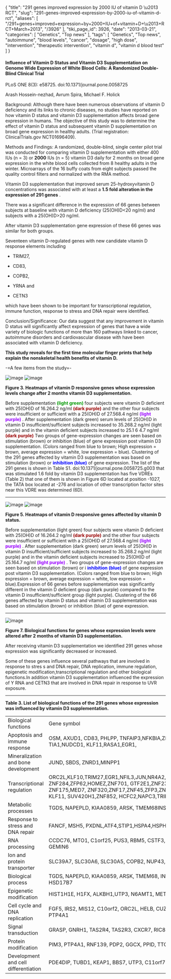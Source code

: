 {
    "title": "291 genes improved expression by 2000 IU of vitamin D \u2013 RCT",
    "slug": "291-genes-improved-expression-by-2000-iu-of-vitamin-d-rct",
    "aliases": [
        "/291+genes+improved+expression+by+2000+IU+of+vitamin+D+\u2013+RCT+March+2013",
        "/3926"
    ],
    "tiki_page_id": 3926,
    "date": "2013-03-21",
    "categories": [
        "Genetics",
        "Top news"
    ],
    "tags": [
        "Genetics",
        "Top news",
        "autoimmune",
        "blood levels",
        "cancer",
        "dosage",
        "high dose",
        "intervention",
        "therapeutic intervention",
        "vitamin d",
        "vitamin d blood test"
    ]
}


#### Influence of Vitamin D Status and Vitamin D3 Supplementation on Genome Wide Expression of White Blood Cells: A Randomized Double-Blind Clinical Trial

PLoS ONE 8(3): e58725. doi:10.1371/journal.pone.0058725

Arash Hossein-nezhad,     Avrum Spira,     Michael F. Holick

Background: Although there have been numerous observations of vitamin D deficiency and its links to chronic diseases, no studies have reported on how vitamin D status and vitamin D3 supplementation affects broad gene expression in humans. The objective of this study was to determine the effect of vitamin D status and subsequent vitamin D supplementation on broad gene expression in healthy adults. (Trial registration: ClinicalTrials.gov NCT01696409).

Methods and Findings: A randomized, double-blind, single center pilot trial was conducted for comparing vitamin D supplementation with either 400 IUs (n = 3) or  **2000**  IUs (n = 5) vitamin D3 daily for 2 months on broad gene expression in the white blood cells collected from 8 healthy adults in the winter. Microarrays of the 16 buffy coats from eight subjects passed the quality control filters and normalized with the RMA method. 

Vitamin D3 supplementation that improved serum 25-hydroxyvitamin D concentrations was associated with at least a  **1.5 fold alteration in the expression of 291 genes** . 

There was a significant difference in the expression of 66 genes between subjects at baseline with vitamin D deficiency (25(OH)D<20 ng/ml) and subjects with a 25(OH)D>20 ng/ml. 

After vitamin D3 supplementation gene expression of these 66 genes was similar for both groups. 

Seventeen vitamin D-regulated genes with new candidate vitamin D response elements including 

* TRIM27, 

* CD83, 

* COPB2, 

* YRNA and 

* CETN3 

which have been shown to be important for transcriptional regulation, immune function, response to stress and DNA repair were identified.

Conclusion/Significance: Our data suggest that any improvement in vitamin D status will significantly affect expression of genes that have a wide variety of biologic functions of more than 160 pathways linked to cancer, autoimmune disorders and cardiovascular disease with have been associated with vitamin D deficiency. 

 **This study reveals for the first time molecular finger prints that help explain the nonskeletal health benefits of vitamin D.** 

-=A few items from the study=-

<img src="https://d1bk1kqxc0sym.cloudfront.net/attachments/jpeg/3a.jpg" alt="image">

<img src="https://d1bk1kqxc0sym.cloudfront.net/attachments/jpeg/3b.jpg" alt="image">

 **Figure 3. Heatmaps of vitamin D responsive genes whose expression levels change after 2 months vitamin D3 supplementation.**  

Before supplementation  **<span style="color:#090;">(light green) </span>**  four subjects were vitamin D deficient with 25(OH)D of 16.264.2 ng/ml  **<span style="color:#900;">(dark purple)</span>**  and the other four subjects were insufficient or sufficient with a 25(OH)D of 27.568.4 ng/ml  **<span style="color:#90F;">(light purple)</span>** . After supplementation (dark green) serum levels of 25(OH)D in vitamin D insufficient/sufficient subjects increased to 35.268.2 ng/ml (light purple) and in the vitamin deficient subjects increased to 25.1 6 4.7 ng/ml  **<span style="color:#900;">(dark purple)</span>**  Two groups of gene-expression changes are seen based on stimulation (brown) or inhibition (blue) of gene expression post vitamin D3 supplementation. (Colors ranged from blue to brown; High expression = brown, average expression = white, low expression = blue). Clustering of the 291 genes affected by vitamin D3 supplementation was based on stimulation (brown) or  **<span style="color:#00F;">inhibition (blue)</span>**  of gene expression. The list of the 291 genes is shown in Table S1. doi:10.1371/journal.pone.0058725.g003 that was stimulated 1.6 fold by vitamin D3 supplementation has five VDREs (Table 2) that one of them is shown in Figure 6D located at position -1027, the TATA box located at -276 and location of other transcription factor sites near this VDRE was determined (6D).

---

<img src="https://d1bk1kqxc0sym.cloudfront.net/attachments/jpeg/5a.jpg" alt="image">

<img src="https://d1bk1kqxc0sym.cloudfront.net/attachments/jpeg/5b.jpg" alt="image">

 **Figure 5. Heatmaps of vitamin D responsive genes affected by vitamin D status.** 

Before supplementation (light green) four subjects were vitamin D deficient with 25(OH)D of 16.264.2 ng/ml  **<span style="color:#900;">(dark purple)</span>**  and the other four subjects were insufficient or sufficient with a 25(OH)D of 27.568.4 ng/ml  **<span style="color:#90F;">(light purple)</span>** . After supplementation (dark green) serum levels of 25(OH)D in vitamin D insufficient/sufficient subjects increased to 35.268.2 ng/ml (light purple) and in the vitamin deficient subjects increased to 25(OH)D of 25.164.7 ng/ml  **<span style="color:#90F;">(light purple)</span>** . Two groups of gene-expression changes are seen based on stimulation (brown) or i **<span style="color:#00F;">inhibition (blue)</span>**  of gene expression post vitamin D3 supplementation. (Colors ranged from blue to brown; High expression = brown, average expression = white, low expression = blue).Expression of 66 genes before supplementation was significantly different in the vitamin D deficient group (dark purple) compared to the vitamin D insufficient/sufficient group (light purple). Clustering of the 66 genes affected by vitamin D status and vitamin D3 supplementation was based on stimulation (brown) or inhibition (blue) of gene expression.

---

<img src="/attachments/d3.mock.jpg" alt="image"> 

 **Figure 7. Biological functions for genes whose expression levels were altered after 2 months of vitamin D3 supplementation.** 

After receiving vitamin D3 supplementation we identified 291 genes whose expression was significantly decreased or increased.  

Some of these genes influence several pathways that are involved in response to stres s and DNA repair, DNA replication, immune regulation, epigenetic modification,transcriptional regulation and other biological functions.In addition vitamin D3 supplementation influenced the expression of Y RNA and CETN3 that are involved in DNA repair in response to UVR exposure.

---

 **Table 3. List of biological functions of the 291 genes whose expression was influenced by vitamin D3 supplementation.** 

| | |
| --- | --- |
| Biological functions | Gene symbol |
| Apoptosis and immune response | OSM, AXUD1, CD83, PHLPP, TNFAIP3,NFKBIA,ZNF287, PTRH2, XIAP, TNFAIP8L2, ZDHHC16, TIA1,NUDCD1, KLF11,RASA1,EGR1,  |
| Mineralization and bone development | JUND, SBDS, ZNRD1,MINPP1 |
| Transcriptional regulation | ORC2L,KLF10,TRIM27,EGR1,NFIL3,JUN,NR4A2,ZNF225,ZNF607,ZNF780B,ZNF616RASA1,ZNF397, ZNF284,ZFP62,HOMEZ,ZNF701, GTF2E1,ZNF232, ZNF473,TAF1A, ZNF587,MIZF,ZNF223, ZNF175,MED7, ZNF320,ZNF17,ZNF45,ZFP3,ZNF283, EGR1,MED17,ZNF235,NF780A,ZNF322A, KLF11, SUV420H1,ZNF852, HCFC2,NAPC3,TRIP11,JRKL,ZNF234,ZNF260,JUNB, KLF10, TRIM27 |
| Metabolic processes | TGDS, NAPEPLD, KIAA0859, ARSK, TMEM68INSIG2, GALK2, FPGT, HMGCL, HSD17B7P2, HSD17B7 |
| Response to stress and DNA repair | FANCF, MSH5, PXDNL,ATF4,STIP1,HSPA4,HSPH1,POLA2, SOS1 |
| RNA processing | CCDC76, MTO1, C1orf25, PUS3, RBM5, CSTF3, ZFP36, RNASEL, NUP107, ZCCHC8,POP1,INTS7, GEMIN6 |
| Ion and protein transporter | SLC39A7, SLC30A6, SLC30A5, COPB2, NUP43, GOPC, SLC35B3, BET1, USO1, PIGM, TRAPPC6B |
| Biological process | TGDS, NAPEPLD, KIAA0859, ARSK, TMEM68, INSIG2, GALK2, FPGT, HMGCL, HSD17B7P2, HSD17B7 |
| Epigenetic modification | HIST1H1E, H1FX, ALKBH1,UTP3, N6AMT1, METTL4 |
| Cell cycle and DNA replication | FGF5, IRS2, MIS12, C10orf2, ORC2L, HELB, CUZD1, KIAA1009, POLA2, CETN3,CEP110, POLA2, PTP4A1 |
| Signal transduction | GRASP, GNRH1, TAS2R4, TAS2R3, CXCR7, RIC8B, SOS1, BBS10 |
| Protein modification | PIM3, PTP4A1, RNF139, PDP2, GGCX, PPID, TTC9C, SIK1, STK38 |
| Development and cell differentiation | PDE4DIP, TUBD1, KEAP1, BBS7, UTP3, C11orf73, MKKS, BPNT1,NOC3L |